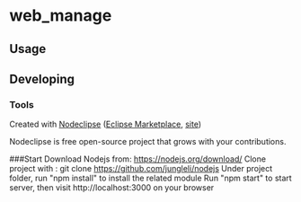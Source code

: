 

# web_manage



## Usage



## Developing



### Tools

Created with [Nodeclipse](https://github.com/Nodeclipse/nodeclipse-1)
 ([Eclipse Marketplace](http://marketplace.eclipse.org/content/nodeclipse), [site](http://www.nodeclipse.org))   

Nodeclipse is free open-source project that grows with your contributions.


###Start
Download Nodejs from: https://nodejs.org/download/
Clone project with : git clone https://github.com/jungleli/nodejs
Under project folder, run "npm install" to install the related module
Run "npm start" to start server, then visit http://localhost:3000 on your browser

